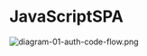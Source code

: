 # JavaScriptSPA

![diagram-01-auth-code-flow.png](https://learn.microsoft.com/ja-jp/azure/active-directory/develop/media/tutorial-v2-javascript-auth-code/diagram-01-auth-code-flow.png)
